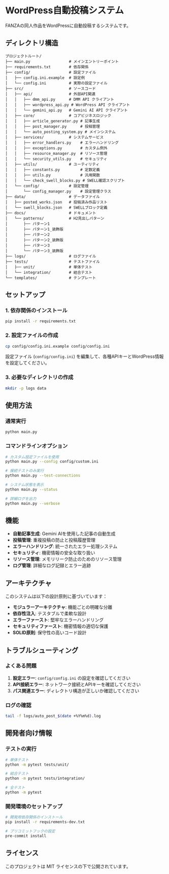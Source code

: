 # WordPress自動投稿システム

FANZAの同人作品をWordPressに自動投稿するシステムです。

## ディレクトリ構造

```
プロジェクトルート/
├── main.py                 # メインエントリーポイント
├── requirements.txt        # 依存関係
├── config/                 # 設定ファイル
│   ├── config.ini.example  # 設定例
│   └── config.ini          # 実際の設定ファイル
├── src/                    # ソースコード
│   ├── api/                # 外部API関連
│   │   ├── dmm_api.py      # DMM API クライアント
│   │   ├── wordpress_api.py # WordPress API クライアント
│   │   └── gemini_api.py   # Gemini AI API クライアント
│   ├── core/               # コアビジネスロジック
│   │   ├── article_generator.py # 記事生成
│   │   ├── post_manager.py      # 投稿管理
│   │   └── auto_posting_system.py # メインシステム
│   ├── services/           # システムサービス
│   │   ├── error_handlers.py    # エラーハンドリング
│   │   ├── exceptions.py        # カスタム例外
│   │   ├── resource_manager.py  # リソース管理
│   │   └── security_utils.py    # セキュリティ
│   ├── utils/              # ユーティリティ
│   │   ├── constants.py         # 定数定義
│   │   ├── utils.py             # 汎用関数
│   │   └── check_swell_blocks.py # SWELL確認スクリプト
│   └── config/             # 設定管理
│       └── config_manager.py    # 設定管理クラス
├── data/                   # データファイル
│   ├── posted_works.json   # 投稿済み作品リスト
│   └── swell_blocks.json   # SWELLブロック定義
├── docs/                   # ドキュメント
│   └── patterns/           # H2見出しパターン
│       ├── パターン1
│       ├── パターン1_装飾版
│       ├── パターン2
│       ├── パターン2_装飾版
│       ├── パターン3
│       └── パターン3_装飾版
├── logs/                   # ログファイル
├── tests/                  # テストファイル
│   ├── unit/               # 単体テスト
│   └── integration/        # 結合テスト
└── templates/              # テンプレート
```

## セットアップ

### 1. 依存関係のインストール

```bash
pip install -r requirements.txt
```

### 2. 設定ファイルの作成

```bash
cp config/config.ini.example config/config.ini
```

設定ファイル (`config/config.ini`) を編集して、各種APIキーとWordPress情報を設定してください。

### 3. 必要なディレクトリの作成

```bash
mkdir -p logs data
```

## 使用方法

### 通常実行

```bash
python main.py
```

### コマンドラインオプション

```bash
# カスタム設定ファイルを使用
python main.py --config config/custom.ini

# 接続テストのみ実行
python main.py --test-connections

# システム状態を表示
python main.py --status

# 詳細ログを出力
python main.py --verbose
```

## 機能

- **自動記事生成**: Gemini AIを使用した記事の自動生成
- **投稿管理**: 重複投稿の防止と投稿履歴管理
- **エラーハンドリング**: 統一されたエラー処理システム
- **セキュリティ**: 機密情報の安全な取り扱い
- **リソース管理**: メモリリーク防止のためのリソース管理
- **ログ管理**: 詳細なログ記録とエラー追跡

## アーキテクチャ

このシステムは以下の設計原則に基づいています：

- **モジュラーアーキテクチャ**: 機能ごとの明確な分離
- **依存性注入**: テスタブルで柔軟な設計
- **エラーファースト**: 堅牢なエラーハンドリング
- **セキュリティファースト**: 機密情報の適切な保護
- **SOLID原則**: 保守性の高いコード設計

## トラブルシューティング

### よくある問題

1. **設定エラー**: `config/config.ini` の設定を確認してください
2. **API接続エラー**: ネットワーク接続とAPIキーを確認してください
3. **パス関連エラー**: ディレクトリ構造が正しいか確認してください

### ログの確認

```bash
tail -f logs/auto_post_$(date +%Y%m%d).log
```

## 開発者向け情報

### テストの実行

```bash
# 単体テスト
python -m pytest tests/unit/

# 結合テスト
python -m pytest tests/integration/

# 全テスト
python -m pytest
```

### 開発環境のセットアップ

```bash
# 開発用依存関係のインストール
pip install -r requirements-dev.txt

# プリコミットフックの設定
pre-commit install
```

## ライセンス

このプロジェクトは MIT ライセンスの下で公開されています。